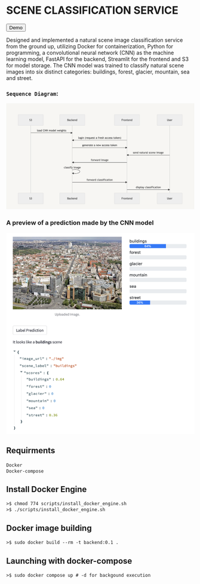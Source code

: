 # SCENE CLASSIFICATION SERVICE 
<button name="button" onclick="http://scene-recognition.recipi.io:8585/">Demo</button>

Designed and implemented a natural scene image classification service from the ground up, utilizing Docker for containerization, Python for programming, a convolutional neural network (CNN) as the machine learning model, FastAPI for the backend, Streamlit for the frontend and S3 for model storage. The CNN model was trained to classify natural scene images into six distinct categories: buildings, forest, glacier, mountain, sea and street.

### `Sequence Diagram`:
![Service Sequence Diagram](src/sequenceDiagram.png)

### A preview of a prediction made by the CNN model
![A test image](src/exemple.png)

## Requirments
```
Docker
Docker-compose
```

## Install Docker Engine
```
>$ chmod 774 scripts/install_docker_engine.sh
>$ ./scripts/install_docker_engine.sh
```

## Docker image building
```
>$ sudo docker build --rm -t backend:0.1 .
```
## Launching with docker-compose 
```
>$ sudo docker compose up # -d for backgound execution
```

